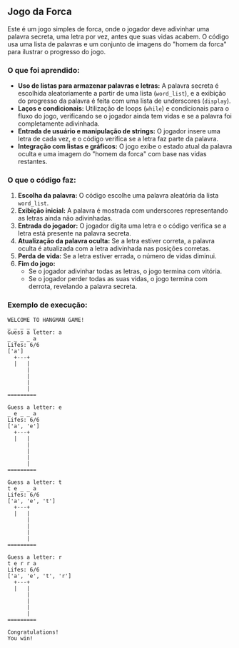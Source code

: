 ## Jogo da Forca

Este é um jogo simples de forca, onde o jogador deve adivinhar uma palavra secreta, uma letra por vez, antes que suas vidas acabem. O código usa uma lista de palavras e um conjunto de imagens do "homem da forca" para ilustrar o progresso do jogo.

### O que foi aprendido:
- **Uso de listas para armazenar palavras e letras:** A palavra secreta é escolhida aleatoriamente a partir de uma lista (`word_list`), e a exibição do progresso da palavra é feita com uma lista de underscores (`display`).
- **Laços e condicionais:** Utilização de loops (`while`) e condicionais para o fluxo do jogo, verificando se o jogador ainda tem vidas e se a palavra foi completamente adivinhada.
- **Entrada de usuário e manipulação de strings:** O jogador insere uma letra de cada vez, e o código verifica se a letra faz parte da palavra.
- **Integração com listas e gráficos:** O jogo exibe o estado atual da palavra oculta e uma imagem do "homem da forca" com base nas vidas restantes.

### O que o código faz:
1. **Escolha da palavra:** O código escolhe uma palavra aleatória da lista `word_list`.
2. **Exibição inicial:** A palavra é mostrada com underscores representando as letras ainda não adivinhadas.
3. **Entrada do jogador:** O jogador digita uma letra e o código verifica se a letra está presente na palavra secreta.
4. **Atualização da palavra oculta:** Se a letra estiver correta, a palavra oculta é atualizada com a letra adivinhada nas posições corretas.
5. **Perda de vida:** Se a letra estiver errada, o número de vidas diminui.
6. **Fim do jogo:**
   - Se o jogador adivinhar todas as letras, o jogo termina com vitória.
   - Se o jogador perder todas as suas vidas, o jogo termina com derrota, revelando a palavra secreta.

### Exemplo de execução:
```plaintext
WELCOME TO HANGMAN GAME!
_ _ _ _ _
Guess a letter: a
_ _ _ _ a
Lifes: 6/6
['a']
  +---+
  |   |
      |
      |
      |
      |
=========

Guess a letter: e
_ e _ _ a
Lifes: 6/6
['a', 'e']
  +---+
  |   |
      |
      |
      |
      |
=========

Guess a letter: t
t e _ _ a
Lifes: 6/6
['a', 'e', 't']
  +---+
  |   |
      |
      |
      |
      |
=========

Guess a letter: r
t e r r a
Lifes: 6/6
['a', 'e', 't', 'r']
  +---+
  |   |
      |
      |
      |
      |
=========

Congratulations!
You win!
